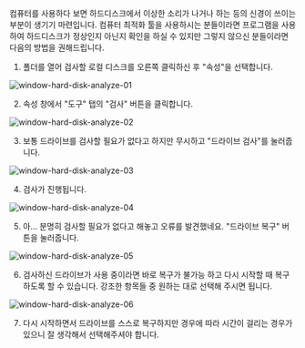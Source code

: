 컴퓨터를 사용하다 보면 하드디스크에서 이상한 소리가 나거나 하는 등의 신경이 쓰이는 부분이 생기기 마련입니다. 컴퓨터 최적화 툴을 사용하시는 분들이라면 프로그램을 사용하여 하드디스크가 정상인지 아닌지 확인을 하실 수 있지만 그렇지 않으신 분들이라면 다음의 방법을 권해드립니다.



1. 폴더를 열어 검사할 로컬 디스크를 오른쪽 클릭하신 후 "속성"을 선택합니다.

![window-hard-disk-analyze-01](https://user-images.githubusercontent.com/18159012/49141195-6c45cf80-f339-11e8-8bf8-f7af1a9c4d4b.png)

2. 속성 창에서 "도구" 탭의 "검사" 버튼을 클릭합니다.

![window-hard-disk-analyze-02](https://user-images.githubusercontent.com/18159012/49141206-736cdd80-f339-11e8-8f1e-9eca4bae8aba.png)

3. 보통 드라이브를 검사할 필요가 없다고 하지만 무시하고 "드라이브 검사"를 눌러줍니다.

![window-hard-disk-analyze-03](https://user-images.githubusercontent.com/18159012/49141229-7bc51880-f339-11e8-9512-6d8c59ce42e2.png)

4. 검사가 진행됩니다.

![window-hard-disk-analyze-04](https://user-images.githubusercontent.com/18159012/49141250-854e8080-f339-11e8-8114-d9376d7529e3.png)

5. 아... 분명히 검사할 필요가 없다고 해놓고 오류를 발견했네요. "드라이브 복구" 버튼을 눌러줍니다. 

![window-hard-disk-analyze-05](https://user-images.githubusercontent.com/18159012/49141259-8a133480-f339-11e8-995d-2ffeee4b0445.png)

6. 검사하신 드라이브가 사용 중이라면 바로 복구가 불가능 하고 다시 시작할 때 복구하도록 할 수 있습니다. 강조한 항목들 중 원하는 대로 선택해 주시면 됩니다.

![window-hard-disk-analyze-06](https://user-images.githubusercontent.com/18159012/49141279-95fef680-f339-11e8-92e5-3aa8ba42d179.png)

7. 다시 시작하면서 드라이브를 스스로 복구하지만 경우에 따라 시간이 걸리는 경우가 있으니 잘 생각해서 선택해주셔야 합니다.